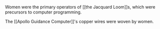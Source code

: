 Women were the primary operators of [[the Jacquard Loom]]s, which were precursors to computer programming.

The [[Apollo Guidance Computer]]'s copper wires were woven by women.
